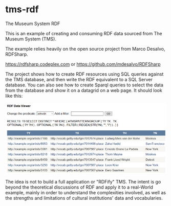# tms-rdf
The Museum System RDF 

This is an example of creating and consuming RDF data sourced from The Museum System (TMS).

The example relies heavily on the open source project from Marco Desalvo, RDFSharp.

https://rdfsharp.codeplex.com  or https://github.com/mdesalvo/RDFSharp

The project shows how to create RDF resources using SQL queries against the TMS database, and then write the RDF equivalent to a SQL Server database.
You can also see how to create Sparql queries to select the data from the database and show it on a datagrid on a web page.  It should look like this:

<img src='https://github.com/smoore4moma/tms-rdf/blob/master/tms-rdf/img.jpg' />

The idea is not to build a full application or "RDFify" TMS.  The intent is go beyond the theoretical discussions of RDF and apply it to a real-World example, mainly in order to understand the complexities involved, as well as the strengths and limitations of cultural institutions' data and vocabularies. 

